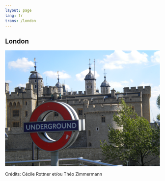 ```yaml
---
layout: page
lang: fr
trans: /london
---
```


London
------

![Typiquement londonien](/images/london-castle-and-underground.jpg)

Crédits: Cécile Rottner et/ou Théo Zimmermann